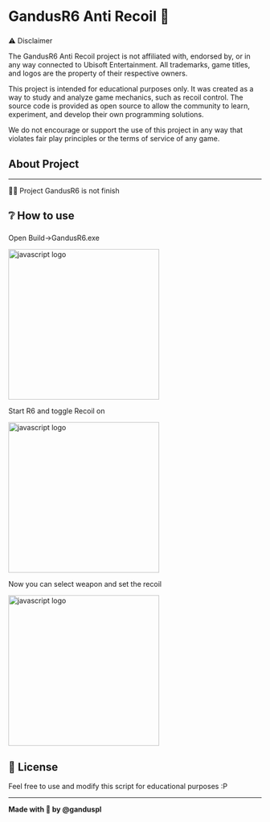 <h1 align="left">GandusR6 Anti Recoil 🔫</h1>

###

<p align="left">⚠ Disclaimer 

The GandusR6 Anti Recoil project is not affiliated with, endorsed by, or in any way connected to Ubisoft Entertainment. All trademarks, game titles, and logos are the property of their respective owners.

This project is intended for educational purposes only. It was created as a way to study and analyze game mechanics, such as recoil control. The source code is provided as open source to allow the community to learn, experiment, and develop their own programming solutions.

We do not encourage or support the use of this project in any way that violates fair play principles or the terms of service of any game.</p>

###

<h2 align="left">About Project</h2>

---

<p align="left">🐱‍💻 Project GandusR6 is not finish </p>

###

<h2 alight="left">❔ How to use</h2>

###
<div align="left">
<p> Open Build->GandusR6.exe</p>
  <img src="https://github.com/user-attachments/assets/52ff1fed-db82-4c64-9b20-d0528bb50a79" height="300" alt="javascript logo"  />
<p> Start R6 and toggle Recoil on</p>
  <img src="https://github.com/user-attachments/assets/18cf8600-1000-46ec-afba-498b47e684f0" height="300" alt="javascript logo"  />
<p> Now you can select weapon and set the recoil</p>
<img src="https://github.com/user-attachments/assets/c4eab9d1-e82a-4eb5-b6c6-5d3b49322c2e" height="300" alt="javascript logo"  />

## 📜 License

Feel free to use and modify this script for educational purposes :P

---

**Made with 💖 by @ganduspl**


</div>

###
